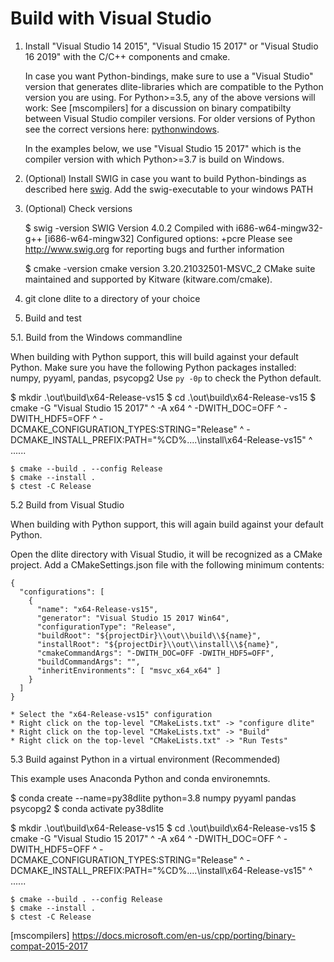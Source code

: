 Build with Visual Studio
========================

1. Install "Visual Studio 14 2015", "Visual Studio 15 2017" or "Visual Studio 16 2019" with the
   C/C++ components and cmake.

   In case you want Python-bindings, make sure to use a "Visual Studio" version
   that generates dlite-libraries which are compatible to the Python version you are using.
   For Python>=3.5, any of the above versions will work: See [mscompilers] for a discussion on
   binary compatibilty between Visual Studio compiler versions. For older versions of Python see
   the correct versions here: [pythonwindows].

   In the examples below, we use "Visual Studio 15 2017" which is the compiler version with which
   Python>=3.7 is build on Windows.

2. (Optional) Install SWIG in case you want to build Python-bindings as described
   here [swig]. Add the swig-executable to your windows PATH

3. (Optional) Check versions

   $ swig -version
     SWIG Version 4.0.2
     Compiled with i686-w64-mingw32-g++ [i686-w64-mingw32]
     Configured options: +pcre
     Please see http://www.swig.org for reporting bugs and further information

   $ cmake -version
    cmake version 3.20.21032501-MSVC_2
    CMake suite maintained and supported by Kitware (kitware.com/cmake).

4. git clone dlite to a directory of your choice

5. Build and test

5.1. Build from the Windows commandline

   When building with Python support, this will build against your default Python.
   Make sure you have the following Python packages installed: numpy, pyyaml, pandas, psycopg2
   Use `py -0p` to check the Python default.

   $ mkdir .\out\build\x64-Release-vs15
   $ cd .\out\build\x64-Release-vs15
   $ cmake -G "Visual Studio 15 2017" ^
           -A x64 ^
           -DWITH_DOC=OFF ^
           -DWITH_HDF5=OFF ^
           -DCMAKE_CONFIGURATION_TYPES:STRING="Release" ^
           -DCMAKE_INSTALL_PREFIX:PATH="%CD%\..\..\install\x64-Release-vs15" ^
           ..\..\..

    $ cmake --build . --config Release
    $ cmake --install .
    $ ctest -C Release

5.2 Build from Visual Studio

   When building with Python support, this will again build against your default Python.

   Open the dlite directory with Visual Studio, it will be recognized as a CMake project.
   Add a CMakeSettings.json file with the following minimum contents:

    {
      "configurations": [
        {
          "name": "x64-Release-vs15",
          "generator": "Visual Studio 15 2017 Win64",
          "configurationType": "Release",
          "buildRoot": "${projectDir}\\out\\build\\${name}",
          "installRoot": "${projectDir}\\out\\install\\${name}",
          "cmakeCommandArgs": "-DWITH_DOC=OFF -DWITH_HDF5=OFF",
          "buildCommandArgs": "",
          "inheritEnvironments": [ "msvc_x64_x64" ]
        }
      ]
    }

    * Select the "x64-Release-vs15" configuration
    * Right click on the top-level "CMakeLists.txt" -> "configure dlite"
    * Right click on the top-level "CMakeLists.txt" -> "Build"
    * Right click on the top-level "CMakeLists.txt" -> "Run Tests"

5.3 Build against Python in a virtual environment (Recommended)

   This example uses Anaconda Python and conda environemnts.

   $ conda create --name=py38dlite python=3.8 numpy pyyaml pandas psycopg2
   $ conda activate py38dlite

   $ mkdir .\out\build\x64-Release-vs15
   $ cd .\out\build\x64-Release-vs15
   $ cmake -G "Visual Studio 15 2017" ^
           -A x64 ^
           -DWITH_DOC=OFF ^
           -DWITH_HDF5=OFF ^
           -DCMAKE_CONFIGURATION_TYPES:STRING="Release" ^
           -DCMAKE_INSTALL_PREFIX:PATH="%CD%\..\..\install\x64-Release-vs15" ^
           ..\..\..

    $ cmake --build . --config Release
    $ cmake --install .
    $ ctest -C Release

[cmake]: https://cmake.org/download/
[hdf5]: https://support.hdfgroup.org/ftp/HDF5/current/src/
[swig]: https://www.dev2qa.com/how-to-install-swig-on-macos-linux-and-windows/
[pythonwindows]: https://pythondev.readthedocs.io/windows.html
[mscompilers] https://docs.microsoft.com/en-us/cpp/porting/binary-compat-2015-2017

